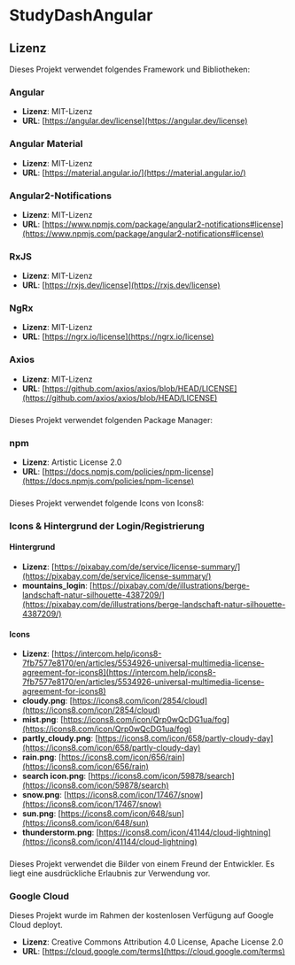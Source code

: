 # StudyDashAngular

## Lizenz

Dieses Projekt verwendet folgendes Framework und Bibliotheken:

### Angular
- **Lizenz**: MIT-Lizenz
- **URL**: [https://angular.dev/license](https://angular.dev/license)
### Angular Material
- **Lizenz**: MIT-Lizenz
- **URL**: [https://material.angular.io/](https://material.angular.io/)
### Angular2-Notifications
- **Lizenz**: MIT-Lizenz
- **URL**: [https://www.npmjs.com/package/angular2-notifications#license](https://www.npmjs.com/package/angular2-notifications#license)
### RxJS
- **Lizenz**: MIT-Lizenz
- **URL**: [https://rxjs.dev/license](https://rxjs.dev/license)
### NgRx
- **Lizenz**: MIT-Lizenz
- **URL**: [https://ngrx.io/license](https://ngrx.io/license)
### Axios
- **Lizenz**: MIT-Lizenz
- **URL**: [https://github.com/axios/axios/blob/HEAD/LICENSE](https://github.com/axios/axios/blob/HEAD/LICENSE)
###
Dieses Projekt verwendet folgenden Package Manager:

### npm
- **Lizenz**: Artistic License 2.0
- **URL**: [https://docs.npmjs.com/policies/npm-license](https://docs.npmjs.com/policies/npm-license)
###
Dieses Projekt verwendet folgende Icons von Icons8:

### Icons & Hintergrund der Login/Registrierung
#### Hintergrund
- **Lizenz**: [https://pixabay.com/de/service/license-summary/](https://pixabay.com/de/service/license-summary/)
- **mountains_login**: [https://pixabay.com/de/illustrations/berge-landschaft-natur-silhouette-4387209/](https://pixabay.com/de/illustrations/berge-landschaft-natur-silhouette-4387209/)
#### Icons
- **Lizenz**: [https://intercom.help/icons8-7fb7577e8170/en/articles/5534926-universal-multimedia-license-agreement-for-icons8](https://intercom.help/icons8-7fb7577e8170/en/articles/5534926-universal-multimedia-license-agreement-for-icons8)
- **cloudy.png**: [https://icons8.com/icon/2854/cloud](https://icons8.com/icon/2854/cloud)
- **mist.png**: [https://icons8.com/icon/Qrp0wQcDG1ua/fog](https://icons8.com/icon/Qrp0wQcDG1ua/fog)
- **partly_cloudy.png**: [https://icons8.com/icon/658/partly-cloudy-day](https://icons8.com/icon/658/partly-cloudy-day)
- **rain.png**: [https://icons8.com/icon/656/rain](https://icons8.com/icon/656/rain)
- **search icon.png**: [https://icons8.com/icon/59878/search](https://icons8.com/icon/59878/search)
- **snow.png**: [https://icons8.com/icon/17467/snow](https://icons8.com/icon/17467/snow)
- **sun.png**: [https://icons8.com/icon/648/sun](https://icons8.com/icon/648/sun)
- **thunderstorm.png**: [https://icons8.com/icon/41144/cloud-lightning](https://icons8.com/icon/41144/cloud-lightning)

###
Dieses Projekt verwendet die Bilder von einem Freund der Entwickler. Es liegt eine ausdrückliche Erlaubnis zur Verwendung vor.

### Google Cloud
Dieses Projekt wurde im Rahmen der kostenlosen Verfügung auf Google Cloud deployt.
- **Lizenz**: Creative Commons Attribution 4.0 License, Apache License 2.0
- **URL**: [https://cloud.google.com/terms](https://cloud.google.com/terms)
